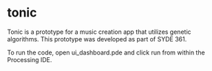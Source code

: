 # tonic

Tonic is a prototype for a music creation app that utilizes genetic algorithms. This prototype was developed as part of SYDE 361.

To run the code, open ui_dashboard.pde and click run from within the Processing IDE.